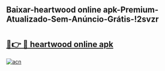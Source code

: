 
## Baixar-heartwood online apk-Premium-Atualizado-Sem-Anúncio-Grátis-!2svzr

# <h2><a href="https://andorid.site?title=heartwood_online_apk&ref=27">🔗👉 🔴 heartwood online apk</a></h2>

[![acn](https://github.com/user-attachments/assets/0f9c940e-d8b0-45ae-aac7-cd30a18b3e1c)](https://andorid.site?title=heartwood_online_apk&ref=27)

